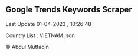

## Google Trends Keywords Scraper 
 
Last Update 01-04-2023 , 10:26:48

Country List :
VIETNAM.json



© Abdul Muttaqin 
